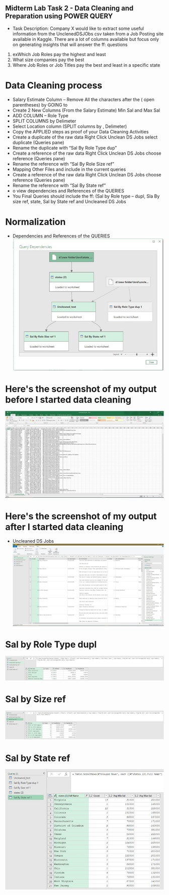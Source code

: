 
## Midterm Lab Task 2 -  Data Cleaning and Preparation using POWER QUERY
* Task Description:
Company X would like to extract some useful information from the UnclenedDSJObs csv taken
from a Job Posting site available in Kaggle. There are a lot of columns available but focus only
on generating insights that will answer the ff: questions
1. exWhich Job Roles pay the highest and least
2. What size companies pay the best
3. Where Job Roles or Job Titles pay the best and least in a specific state
   
# Data Cleaning process
* Salary Estimate Column – Remove All the characters after the ( open  parentheses) by GOING to
* Create 2 New Columns (From the Salary Estimate) Min Sal and Max Sal
* ADD COLUMN – Role Type
* SPLIT COLUMNS by Delimeter
* Select Location column (SPLIT columns by , Delimeter)
* Copy the APPLIED steps as proof of your Data Cleaning Activities
* Create a duplicate of the raw data Right Click Unclean DS Jobs select  
duplicate (Queries pane)
* Rename the duplicate with “Sal By Role Type dup”
* Create a reference of the raw data Right Click Unclean DS Jobs  choose reference (Queries pane)
* Rename the reference with “Sal By Role Size ref”
* Mapping Other Files and include in the current queries
* Create a reference of the raw data Right Click Unclean DS Jobs  choose reference (Queries pane)
* Rename the reference with “Sal By State ref”
* o view dependencies and References of the QUERIES
* You Final Queries should include the ff: (Sal by Role type – dupl, Sla By size ref, state, Sal by State ref  and Uncleaned DS Jobs

# Normalization
* Dependencies and References of the QUERIES
![Sample Output](IMAGE/ERD%20Query.JPG)

# Here's the screenshot of my output before I started data cleaning
![Sample Output](IMAGE/BEfore.JPG)
# Here's the screenshot of my output after I started data cleaning 
* Uncleaned DS Jobs
![Sample Output](IMAGE/Uncleaned.JPG)

# Sal by Role Type dupl
![Sample Output](IMAGE/Sal%20by%20Role%20Type%20Dupl.JPG)

# Sal by Size ref
![Sample Output](IMAGE/Sal%20by%20Sze%20Ref.JPG)
# Sal by State ref
![Sample Output](IMAGE/Sal%20by%20State%20Ref.JPG)

